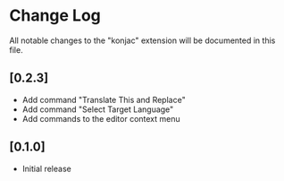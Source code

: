 # Change Log
All notable changes to the "konjac" extension will be documented in this file.

## [0.2.3]
- Add command "Translate This and Replace"
- Add command "Select Target Language"
- Add commands to the editor context menu

## [0.1.0]
- Initial release
